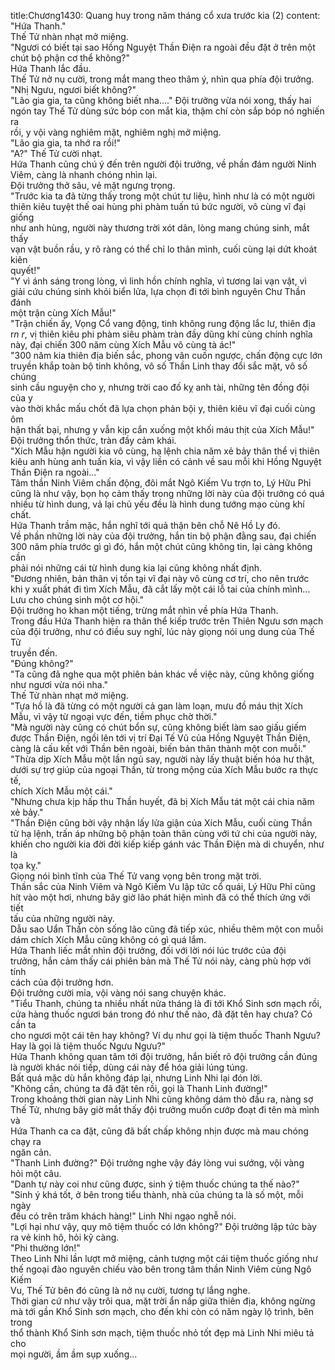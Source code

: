 title:Chương1430: Quang huy trong năm tháng cổ xưa trước kia (2)
content:
"Hứa Thanh."<br>Thế Tử nhàn nhạt mở miệng.<br>"Ngươi có biết tại sao Hồng Nguyệt Thần Điện ra ngoài đều đặt ở trên một<br>chút bộ phận cơ thể không?"<br>Hứa Thanh lắc đầu.<br>Thế Tử nở nụ cười, trong mắt mang theo thâm ý, nhìn qua phía đội trưởng.<br>"Nhị Ngưu, ngươi biết không?"<br>"Lão gia gia, ta cũng không biết nha...." Đội trưởng vừa nói xong, thấy hai<br>ngón tay Thế Tử dùng sức bóp con mắt kia, thậm chí còn sắp bóp nó nghiến ra<br>rồi, y vội vàng nghiêm mặt, nghiêm nghị mở miệng.<br>"Lão gia gia, ta nhớ ra rồi!"<br>"A?" Thế Tử cười nhạt.<br>Hứa Thanh cũng chú ý đến trên người đội trưởng, về phần đám người Ninh<br>Viêm, càng là nhanh chóng nhìn lại.<br>Đội trưởng thở sâu, vẻ mặt ngưng trọng.<br>"Trước kia ta đã từng thấy trong một chút tư liệu, hình như là có một người<br>thiên kiêu tuyệt thế oai hùng phi phàm tuấn tú bức người, vô cùng vĩ đại giống<br>như anh hùng, người này thương trời xót dân, lòng mang chúng sinh, mắt thấy<br>vạn vật buồn rầu, y rõ ràng có thể chỉ lo thân mình, cuối cùng lại dứt khoát kiên<br>quyết!"<br>"Y vì ánh sáng trong lòng, vì linh hồn chính nghĩa, vì tương lai vạn vật, vì<br>giải cứu chúng sinh khỏi biển lửa, lựa chọn đi tới bình nguyên Chư Thần đánh<br>một trận cùng Xích Mẫu!"<br>"Trận chiến ấy, Vọng Cổ vang động, tinh không rung động lắc lư, thiên địa<br>r*n r*, vị thiên kiêu phi phàm siêu phàm tràn đầy dũng khí cùng chính nghĩa<br>này, đại chiến 300 năm cùng Xích Mẫu vô cùng tà ác!"<br>"300 năm kia thiên địa biến sắc, phong vân cuốn ngược, chấn động cực lớn<br>truyền khắp toàn bộ tinh không, vô số Thần Linh thay đổi sắc mặt, vô số chúng<br>sinh cầu nguyện cho y, nhưng trời cao đố kỵ anh tài, những tên đồng đội của y<br>vào thời khắc mấu chốt đã lựa chọn phản bội y, thiên kiêu vĩ đại cuối cùng ôm<br>hận thất bại, nhưng y vẫn kịp cắn xuống một khối máu thịt của Xích Mẫu!"<br>Đội trưởng thổn thức, tràn đầy cảm khái.<br>"Xích Mẫu hận người kia vô cùng, hạ lệnh chia năm xẻ bảy thân thể vị thiên<br>kiêu anh hùng anh tuấn kia, vì vậy liền có cảnh về sau mỗi khi Hồng Nguyệt<br>Thần Điện ra ngoài..."<br>Tâm thần Ninh Viêm chấn động, đôi mắt Ngô Kiếm Vu trợn to, Lý Hữu Phỉ<br>cũng là như vậy, bọn họ cảm thấy trong những lời này của đội trưởng có quá<br>nhiều từ hình dung, vả lại chủ yếu đều là hình dung tướng mạo cùng khí chất.<br>Hứa Thanh trầm mặc, hắn nghĩ tới quả thận bên chỗ Nê Hồ Ly đó.<br>Về phần những lời này của đội trưởng, hắn tin bộ phận đằng sau, đại chiến<br>300 năm phía trước gì gì đó, hắn một chút cũng không tin, lại càng không cần<br>phải nói những cái từ hình dung kia lại cũng không nhất định.<br>"Đương nhiên, bản thân vị tồn tại vĩ đại này vô cùng cơ trí, cho nên trước<br>khi y xuất phát đi tìm Xích Mẫu, đã cắt lấy một cái lỗ tai của chính mình...<br>Lưu cho chúng sinh một cơ hội."<br>Đội trưởng ho khan một tiếng, trừng mắt nhìn về phía Hứa Thanh.<br>Trong đầu Hứa Thanh hiện ra thân thể kiếp trước trên Thiên Ngưu sơn mạch<br>của đội trưởng, như có điều suy nghĩ, lúc này giọng nói ung dung của Thế Tử<br>truyền đến.<br>"Đúng không?"<br>"Ta cũng đã nghe qua một phiên bản khác về việc này, cũng không giống<br>như ngươi vừa nói nha."<br>Thế Tử nhàn nhạt mở miệng.<br>"Tựa hồ là đã từng có một người cả gan làm loạn, mưu đồ máu thịt Xích<br>Mẫu, vì vậy từ ngoại vực đến, tiềm phục chờ thời."<br>"Mà người này cũng có chút bổn sự, cũng không biết làm sao giấu giếm<br>được Thần Điện, ngồi lên tới vị trí Đại Tế Vũ của Hồng Nguyệt Thần Điện,<br>càng là cấu kết với Thần bên ngoài, biến bản thân thành một con muỗi."<br>"Thừa dịp Xích Mẫu một lần ngủ say, người này lấy thuật biến hóa hư thật,<br>dưới sự trợ giúp của ngoại Thần, từ trong mộng của Xích Mẫu bước ra thực tế,<br>chích Xích Mẫu một cái."<br>"Nhưng chưa kịp hấp thu Thần huyết, đã bị Xích Mẫu tát một cái chia năm<br>xẻ bảy."<br>"Thần Điện cũng bởi vậy nhận lấy lửa giận của Xích Mẫu, cuối cùng Thần<br>tử hạ lệnh, trấn áp những bộ phận toàn thân cùng với tứ chi của người này,<br>khiến cho người kia đời đời kiếp kiếp gánh vác Thần Điện mà di chuyển, như là<br>tọa kỵ."<br>Giọng nói bình tĩnh của Thế Tử vang vọng bên trong mặt trời.<br>Thần sắc của Ninh Viêm và Ngô Kiếm Vu lập tức cổ quái, Lý Hữu Phỉ cũng<br>hít vào một hơi, nhưng bây giờ lão phát hiện mình đã có thể thích ứng với tiết<br>tấu của những người này.<br>Dẫu sao Uẩn Thần còn sống lão cũng đã tiếp xúc, nhiều thêm một con muỗi<br>dám chích Xích Mẫu cũng không có gì quá lắm.<br>Hứa Thanh liếc mắt nhìn đội trưởng, đối với lời nói lúc trước của đội<br>trưởng, hắn cảm thấy cái phiên bản mà Thế Tử nói này, càng phù hợp với tính<br>cách của đội trưởng hơn.<br>Đội trưởng cười mỉa, vội vàng nói sang chuyện khác.<br>"Tiểu Thanh, chúng ta nhiều nhất nửa tháng là đi tới Khổ Sinh sơn mạch rồi,<br>cửa hàng thuốc ngươi bán trong đó như thế nào, đã đặt tên hay chưa? Có cần ta<br>cho ngươi một cái tên hay không? Ví dụ như gọi là tiệm thuốc Thanh Ngưu?<br>Hay là gọi là tiệm thuốc Ngưu Ngưu?"<br>Hứa Thanh không quan tâm tới đội trưởng, hắn biết rõ đội trưởng cần đúng<br>là người khác nói tiếp, dùng cái này để hóa giải lúng túng.<br>Bất quá mặc dù hắn không đáp lại, nhưng Linh Nhi lại đón lời.<br>"Không cần, chúng ta đã đặt tên rồi, gọi là Thanh Linh đường!"<br>Trong khoảng thời gian này Linh Nhi cũng không dám thò đầu ra, nàng sợ<br>Thế Tử, nhưng bây giờ mắt thấy đội trưởng muốn cướp đoạt đi tên mà mình và<br>Hứa Thanh ca ca đặt, cũng đã bất chấp không nhịn được mà mau chóng chạy ra<br>ngăn cản.<br>"Thanh Linh đường?" Đội trưởng nghe vậy đáy lòng vui sướng, vội vàng<br>hỏi một câu.<br>"Danh tự này coi như cũng được, sinh ý tiệm thuốc chúng ta thế nào?"<br>"Sinh ý khá tốt, ở bên trong tiểu thành, nhà của chúng ta là số một, mỗi ngày<br>đều có trên trăm khách hàng!" Linh Nhi ngạo nghễ nói.<br>"Lợi hại như vậy, quy mô tiệm thuốc có lớn không?" Đội trưởng lập tức bày<br>ra vẻ kinh hô, hỏi kỹ càng.<br>"Phi thường lớn!"<br>Theo Linh Nhi lần lượt mở miệng, cảnh tượng một cái tiệm thuốc giống như<br>thế ngoại đào nguyên chiếu vào bên trong tâm thần Ninh Viêm cùng Ngô Kiếm<br>Vu, Thế Tử bên đó cũng là nở nụ cười, tương tự lắng nghe.<br>Thời gian cứ như vậy trôi qua, mặt trời ẩn nấp giữa thiên địa, không ngừng<br>mà tới gần Khổ Sinh sơn mạch, cho đến khi còn có năm ngày lộ trình, bên trong<br>thổ thành Khổ Sinh sơn mạch, tiệm thuốc nhỏ tốt đẹp mà Linh Nhi miêu tả cho<br>mọi người, ầm ầm sụp xuống...